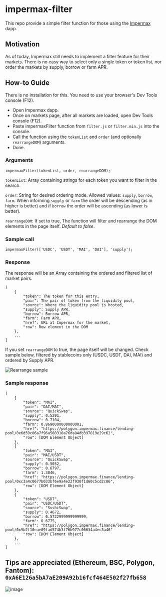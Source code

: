 # impermax-filter

This repo provide a simple filter function for those using the [Impermax](https://www.impermax.finance/) dapp.

## Motivation

As of today, Impermax still needs to implement a filter feature for their markets. There is no easy way to select only a single token or token list, nor order the markets by supply, borrow or farm APR.

## How-to Guide

There is no installation for this. You need to use your browser's Dev Tools console (F12).

* Open Impermax dapp.
* Once on markets page, after all markets are loaded, open Dev Tools console (F12).
* Paste impermaxFilter function from ```filter.js``` or ```filter.min.js``` into the console.
* Call the function using the ```tokenList``` and ```order``` (and optionally ```rearrangeDOM```) arguments.
* Done.

### Arguments

```
impermaxFilter(tokenList, order, rearrangeDOM);
```

```tokenList```: Array containing strings for each token you want to filter in the search.

```order```: String for desired ordering mode. Allowed values: ```supply```, ```borrow```, ```farm```. When informing ```supply``` or ```farm``` the order will be descending (as in higher is better) and if ```borrow``` the order will be ascending (as lower is better).

```rearrangeDOM```: If set to true, The function will filter and rearrange the DOM elements in the page itself. _Default to false_.

### Sample call

```
impermaxFilter(['USDC', 'USDT', 'MAI', 'DAI'], 'supply');
```

### Response

The response will be an Array containing the ordered and filtered list of market pairs.

```
[
    {
        "token": The token for this entry,
        "pair": The pair of token from the liquidity pool,
        "source": Where the liquidity pool is hosted,
        "supply": Supply APR,
        "borrow": Borrow APR,
        "farm": Farm APR,
        "href": URL at Impermax for the market,
        "row": Row element in the DOM
    },
    ...
]
```

If you set ```rearrangeDOM``` to true, the page itself will be changed. Check sample below, filtered by stablecoins only (USDC, USDT, DAI, MAI) and ordered by Supply APR.

![Rearrange sample](https://user-images.githubusercontent.com/19828711/139942443-59d394ef-ba92-4cc1-85fd-cfb50aadaea9.png)


### Sample response

```
[
    {
        "token": "MAI",
        "pair": "DAI/MAI",
        "source": "QuickSwap",
        "supply": 0.5291,
        "borrow": 0.7104,
        "farm": 0.8690000000000001,
        "href": "https://polygon.impermax.finance/lending-pool/0x6d59c06a7f96a508310a76da84db397819e29c62",
        "row": [DOM Element Object]
    },
    {
        "token": "MAI",
        "pair": "MAI/USDT",
        "source": "QuickSwap",
        "supply": 0.5052,
        "borrow": 0.6797,
        "farm": 1.3846,
        "href": "https://polygon.impermax.finance/lending-pool/0xc3a4c0677b033bf6e9a4e22f930f1d60c5cd2c86",
        "row": [DOM Element Object]
    },
    {
        "token": "USDT",
        "pair": "USDC/USDT",
        "source": "SushiSwap",
        "supply": 0.4672,
        "borrow": 0.5722999999999999,
        "farm": 0.6775,
        "href": "https://polygon.impermax.finance/lending-pool/0x9b2f10eae09fad574b3f76b977c06634a4ec3a46"
        "row": [DOM Element Object]
    },
    ...
]
```


## Tips are appreciated (Ethereum, BSC, Polygon, Fantom): ```0xA6E126a5bA7aE209A92b16fcf464E502f27fb658```

![image](https://user-images.githubusercontent.com/19828711/139945432-f6b07860-c986-4221-a291-10370f24ea5a.png)

